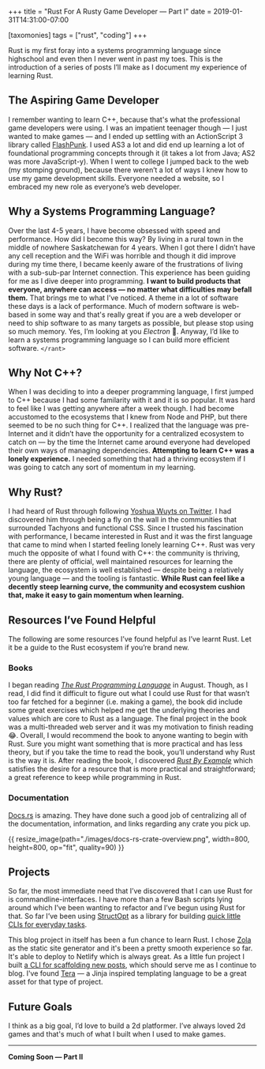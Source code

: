 +++
title = "Rust For A Rusty Game Developer — Part I"
date = 2019-01-31T14:31:00-07:00

[taxomonies]
tags = ["rust", "coding"]
+++

Rust is my first foray into a systems programming language since
highschool and even then I never went in past my toes. This is
the introduction of a series of posts I’ll make as I document my
experience of learning Rust.
<!-- more -->

## The Aspiring Game Developer

I remember wanting to learn C++, because that's what the
professional game developers were using. I was an impatient
teenager though — I just wanted to make games — and I ended up
settling with an ActionScript 3 library called [FlashPunk]. I
used AS3 a lot and did end up learning a lot of foundational
programming concepts through it (it takes a lot from Java; AS2
was more JavaScript-y). When I went to college I jumped back to
the web (my stomping ground), because there weren’t a lot of
ways I knew how to use my game development skills. Everyone
needed a website, so I embraced my new role as everyone’s web
developer.

## Why a Systems Programming Language?

Over the last 4-5 years, I have become obsessed with speed and
performance. How did I become this way? By living in a rural
town in the middle of nowhere Saskatchewan for 4 years. When I
got there I didn’t have any cell reception and the WiFi was
horrible and though it did improve during my time there, I
became keenly aware of the frustrations of living with a
sub-sub-par Internet connection. This experience has been
guiding for me as I dive deeper into programming. **I want to
build products that everyone, anywhere can access — no matter
what difficulties may befall them.** That brings me to what I’ve
noticed. A theme in a lot of software these days is a lack of
performance. Much of modern software is web-based in some way
and that's really great if you are a web developer or need to
ship software to as many targets as possible, but please stop
using so much memory. Yes, I’m looking at you *Electron* 👀.
Anyway, I’d like to learn a systems programming language so I
can build more efficient software. `</rant>`

## Why Not C++?

When I was deciding to into a deeper programming language, I
first jumped to C++ because I had some familarity with it and it
is so popular. It was hard to feel like I was getting anywhere
after a week though. I had become accustomed to the ecosystems
that I knew from Node and PHP, but there seemed to be no such
thing for C++. I realized that the language was pre-Internet and
it didn’t have the opportunity for a centralized ecosystem to
catch on — by the time the Internet came around everyone had
developed their own ways of managing dependencies. **Attempting
to learn C++ was a lonely experience.** I needed something that
had a thriving ecosystem if I was going to catch any sort of
momentum in my learning.

## Why Rust?

I had heard of Rust through following [Yoshua Wuyts on
Twitter](https://twitter.com/yoshuawuyts). I had discovered him
through being a fly on the wall in the communities that
surrounded Tachyons and functional CSS. Since I trusted his
fascination with performance, I became interested in Rust and it
was the first language that came to mind when I started feeling
lonely learning C++. Rust was very much the opposite of what I
found with C++: the community is thriving, there are plenty of
official, well maintained resources for learning the language,
the ecosystem is well established — despite being a relatively
young language — and the tooling is fantastic. **While Rust can
feel like a decently steep learning curve, the community and
ecosystem cushion that, make it easy to gain momentum when
learning.**

## Resources I’ve Found Helpful

The following are some resources I’ve found helpful as I’ve
learnt Rust. Let it be a guide to the Rust ecosystem if you’re
brand new.

### Books

I began reading _[The Rust Programming Language]_ in August.
Though, as I read, I did find it difficult to figure out what I
could use Rust for that wasn’t too far fetched for a beginner
(i.e. making a game), the book did include some great exercises
which helped me get the underlying theories and values which are
core to Rust as a language. The final project in the book was a
multi-threaded web server and it was my motivation to finish
reading 😂. Overall, I would recommend the book to anyone
wanting to begin with Rust. Sure you might want something that
is more practical and has less theory, but if you take the time
to read the book, you’ll understand why Rust is the way it is.
After reading the book, I discovered _[Rust By Example]_ which
satisfies the desire for a resource that is more practical and
straightforward; a great reference to keep while programming in
Rust.

### Documentation

[Docs.rs] is amazing. They have done such a good job of
centralizing all of the documentation, information, and links
regarding any crate you pick up.

{{ resize_image(path="./images/docs-rs-crate-overview.png", width=800, height=800, op="fit", quality=90) }}

## Projects

So far, the most immediate need that I’ve discovered that I can
use Rust for is commandline-interfaces. I have more than a few
Bash scripts lying around which I’ve been wanting to refactor
and I’ve begun using Rust for that. So far I’ve been using
[StructOpt] as a library for building [quick little CLIs for
everyday tasks](https://github.com/knowler/roots-cli-rust).

This blog project in itself has been a fun chance to learn Rust.
I chose [Zola] as the static site generator and it's been a
pretty smooth experience so far. It's able to deploy to Netlify
which is always great. As a little fun project I built [a CLI for
scaffolding new posts](https://github.com/knowler/words#cli-helper),
which should serve me as I continue to blog. I've found [Tera]
— a Jinja inspired templating language to be a great asset for
that type of project.

## Future Goals

I think as a big goal, I’d love to build a 2d platformer. I’ve
always loved 2d games and that's much of what I built when I
used to make games.

- - -

**Coming Soon — Part II**

[Docs.rs]: https://docs.rs
[StructOpt]: https://github.com/TeXitoi/structopt
[Tera]: https://tera.netlify.com
[Zola]: https://getzola.org
[The Rust Programming Language]: https://doc.rust-lang.org/book
[Rust By Example]: https://doc.rust-lang.org/rust-by-example
[FlashPunk]: http://useflashpunk.net